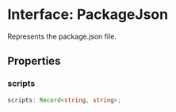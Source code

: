 # Interface: PackageJson

Represents the package.json file.

## Properties

### scripts

```ts
scripts: Record<string, string>;
```

